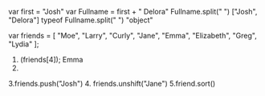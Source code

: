 var first = "Josh"
var Fullname = first  + " Delora"
Fullname.split(" ")
["Josh", "Delora"]
typeof Fullname.split(" ")
"object"



var friends = [
  "Moe",
  "Larry",
  "Curly",
  "Jane",
  "Emma",
  "Elizabeth",
  "Greg",
  "Lydia"
];

1. (friends[4]);
Emma
2. 
3.friends.push("Josh") 
4. friends.unshift("Jane")
5.friend.sort()





